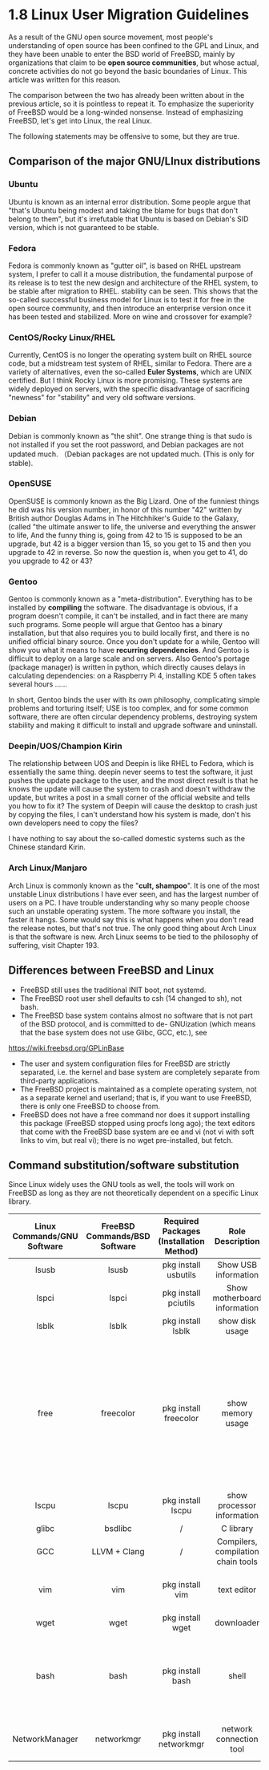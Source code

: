 # 1.8 Linux User Migration Guidelines

As a result of the GNU open source movement, most people's understanding of open source has been confined to the GPL and Linux, and they have been unable to enter the BSD world of FreeBSD, mainly by organizations that claim to be **open source communities**, but whose actual, concrete activities do not go beyond the basic boundaries of Linux. This article was written for this reason.

The comparison between the two has already been written about in the previous article, so it is pointless to repeat it. To emphasize the superiority of FreeBSD would be a long-winded nonsense. Instead of emphasizing FreeBSD, let's get into Linux, the real Linux.

The following statements may be offensive to some, but they are true.

## Comparison of the major GNU/LInux distributions

### Ubuntu

Ubuntu is known as an internal error distribution. Some people argue that "that's Ubuntu being modest and taking the blame for bugs that don't belong to them", but it's irrefutable that Ubuntu is based on Debian's SID version, which is not guaranteed to be stable.

### Fedora

Fedora is commonly known as "gutter oil", is based on RHEL upstream system, I prefer to call it a mouse distribution, the fundamental purpose of its release is to test the new design and architecture of the RHEL system, to be stable after migration to RHEL. stability can be seen. This shows that the so-called successful business model for Linux is to test it for free in the open source community, and then introduce an enterprise version once it has been tested and stabilized. More on wine and crossover for example?

### CentOS/Rocky Linux/RHEL

Currently, CentOS is no longer the operating system built on RHEL source code, but a midstream test system of RHEL, similar to Fedora. There are a variety of alternatives, even the so-called **Euler Systems**, which are UNIX certified. But I think Rocky Linux is more promising. These systems are widely deployed on servers, with the specific disadvantage of sacrificing "newness" for "stability" and very old software versions.

### Debian

Debian is commonly known as "the shit". One strange thing is that sudo is not installed if you set the root password, and Debian packages are not updated much. （Debian packages are not updated much. (This is only for stable).

### OpenSUSE

OpenSUSE is commonly known as the Big Lizard. One of the funniest things he did was his version number, in honor of this number "42" written by British author Douglas Adams in The Hitchhiker's Guide to the Galaxy, (called "the ultimate answer to life, the universe and everything the answer to life, And the funny thing is, going from 42 to 15 is supposed to be an upgrade, but 42 is a bigger version than 15, so you get to 15 and then you upgrade to 42 in reverse. So now the question is, when you get to 41, do you upgrade to 42 or 43?

### Gentoo

Gentoo is commonly known as a "meta-distribution". Everything has to be installed by **compiling** the software. The disadvantage is obvious, if a program doesn't compile, it can't be installed, and in fact there are many such programs. Some people will argue that Gentoo has a binary installation, but that also requires you to build locally first, and there is no unified official binary source. Once you don't update for a while, Gentoo will show you what it means to have **recurring dependencies**. And Gentoo is difficult to deploy on a large scale and on servers. Also Gentoo's portage (package manager) is written in python, which directly causes delays in calculating dependencies: on a Raspberry Pi 4, installing KDE 5 often takes several hours ......

In short, Gentoo binds the user with its own philosophy, complicating simple problems and torturing itself; USE is too complex, and for some common software, there are often circular dependency problems, destroying system stability and making it difficult to install and upgrade software and uninstall.

### Deepin/UOS/Champion Kirin

The relationship between UOS and Deepin is like RHEL to Fedora, which is essentially the same thing. deepin never seems to test the software, it just pushes the update package to the user, and the most direct result is that he knows the update will cause the system to crash and doesn't withdraw the update, but writes a post in a small corner of the official website and tells you how to fix it? The system of Deepin will cause the desktop to crash just by copying the files, I can't understand how his system is made, don't his own developers need to copy the files?

I have nothing to say about the so-called domestic systems such as the Chinese standard Kirin.

### Arch Linux/Manjaro

Arch Linux is commonly known as the "**cult, shampoo**". It is one of the most unstable Linux distributions I have ever seen, and has the largest number of users on a PC. I have trouble understanding why so many people choose such an unstable operating system. The more software you install, the faster it hangs. Some would say this is what happens when you don't read the release notes, but that's not true. The only good thing about Arch Linux is that the software is new. Arch Linux seems to be tied to the philosophy of suffering, visit Chapter 193.
## Differences between FreeBSD and Linux

* FreeBSD still uses the traditional INIT boot, not systemd.
* The FreeBSD root user shell defaults to csh (14 changed to sh), not bash.
* The FreeBSD base system contains almost no software that is not part of the BSD protocol, and is committed to de- GNUization (which means that the base system does not use Glibc, GCC, etc.), see

<https://wiki.freebsd.org/GPLinBase>

* The user and system configuration files for FreeBSD are strictly separated, i.e. the kernel and base system are completely separate from third-party applications.
* The FreeBSD project is maintained as a complete operating system, not as a separate kernel and userland; that is, if you want to use FreeBSD, there is only one FreeBSD to choose from.
* FreeBSD does not have a free command nor does it support installing this package (FreeBSD stopped using procfs long ago); the text editors that come with the FreeBSD base system are ee and vi (not vi with soft links to vim, but real vi); there is no wget pre-installed, but fetch.

## Command substitution/software substitution

Since Linux widely uses the GNU tools as well, the tools will work on FreeBSD as long as they are not theoretically dependent on a specific Linux library.

| Linux Commands/GNU Software | FreeBSD Commands/BSD Software | Required Packages (Installation Method) | Role Description | Additional Notes / Philosophy of Suffering |
| :-------------: | :---------------: | :--------------------: | :-------: | :---------------: |
| lsusb | lsusb | pkg install usbutils | Show USB information | Roughly, you can use `cat /var/run/dmesg` |
| lspci | lspci | pkg install pciutils | Show motherboard information | Roughly you can use `cat /var/run/dmesg` |
| lsblk | lsblk | pkg install lsblk | show disk usage | / |
| free | freecolor | pkg install freecolor | show memory usage | FreeBSD does not provide the `free` command, as it depends on Linux and is provided by the package `procps`, but then, FreeBSD has long since moved away from using `procfs`. If you really need `free` you can use `https://github.com/j-keck/free`. Other optional commands are `vmstat -m` |
| lscpu | lscpu | pkg install lscpu | show processor information | / |
| glibc | bsdlibc | / | C library | / |
| GCC | LLVM + Clang | / | Compilers, compilation chain tools | You can `pkg install gcc` if you want.
| vim | vim | pkg install vim | text editor | FreeBSD's default `vi` is not soft-linked to `vim`, but rather to the real `vi` |
| wget | wget | pkg install wget | downloader | The default system download tool is `fetch` |
| bash | bash | pkg install bash | shell | The default `root shell` is `csh`, which may cause difficulties when configuring the input method environment variables and may not be able to enter recovery mode |
| NetworkManager | networkmgr | pkg install networkmgr | network connection tool | NetworkManager depends on `systemd` and cannot be directly ported |




